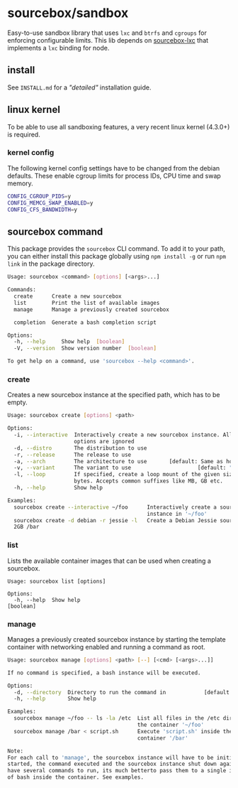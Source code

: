 sourcebox/sandbox
=================

Easy-to-use sandbox library that uses `lxc` and `btrfs` and `cgroups` for enforcing configurable limits. This lib depends on [sourcebox-lxc](https://github.com/ebertmi/sourcebox-lxc) that implements a `lxc` binding for node.

## install
See `INSTALL.md` for a *"detailed"* installation guide.

## linux kernel

To be able to use all sandboxing features, a very recent linux kernel (4.3.0+) is
required.

### kernel config

The following kernel config settings have to be changed from the debian
defaults. These enable cgroup limits for process IDs, CPU time and swap memory.

```bash
CONFIG_CGROUP_PIDS=y
CONFIG_MEMCG_SWAP_ENABLED=y
CONFIG_CFS_BANDWIDTH=y
```

## sourcebox command

This package provides the `sourcebox` CLI command. To add it to your path,
you can either install this package globally using `npm install -g` or run `npm
link` in the package directory.


```bash
Usage: sourcebox <command> [options] [<args>...]

Commands:
  create      Create a new sourcebox
  list        Print the list of available images
  manage      Manage a previously created sourcebox

  completion  Generate a bash completion script

Options:
  -h, --help     Show help  [boolean]
  -V, --version  Show version number  [boolean]

To get help on a command, use 'sourcebox --help <command>'.
```

### create

Creates a new sourcebox instance at the specified path, which has to be empty.

```bash
Usage: sourcebox create [options] <path>

Options:
  -i, --interactive  Interactively create a new sourcebox instance. All other
                     options are ignored                               [boolean]
  -d, --distro       The distribution to use
  -r, --release      The release to use
  -a, --arch         The architecture to use       [default: Same as host (x64)]
  -v, --variant      The variant to use                     [default: "default"]
  -l, --loop         If specified, create a loop mount of the given size in
                     bytes. Accepts common suffixes like MB, GB etc.
  -h, --help         Show help                                         [boolean]

Examples:
  sourcebox create --interactive ~/foo      Interactively create a sourcebox
                                            instance in '~/foo'
  sourcebox create -d debian -r jessie -l   Create a Debian Jessie sourcebox in
  2GB /bar
```

### list

Lists the available container images that can be used when creating a
sourcebox.

```
Usage: sourcebox list [options]

Options:
  -h, --help  Show help                                                [boolean]
```

### manage

Manages a previously created sourcebox instance by starting the template
container with networking enabled and running a command as root.

```bash
Usage: sourcebox manage [options] <path> [--] [<cmd> [<args>...]]

If no command is specified, a bash instance will be executed.

Options:
  -d, --directory  Directory to run the command in            [default: "/root"]
  -h, --help       Show help                                           [boolean]

Examples:
  sourcebox manage ~/foo -- ls -la /etc  List all files in the /etc directory of
                                         the container '~/foo'
  sourcebox manage /bar < script.sh      Execute 'script.sh' inside the
                                         container '/bar'

Note:
For each call to 'manage', the sourcebox instance will have to be initialized,
started, the command executed and the sourcebox instance shut down again. If you
have several commands to run, its much betterto pass them to a single instance
of bash inside the container. See examples.
```
